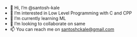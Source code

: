 - 👋 Hi, I’m @santosh-kale
- 👀 I’m interested in Low Level Programming with C and CPP
- 🌱 I’m currently learning ML
- 💞️ I’m looking to collaborate on same
- 📫 You can reach me on santoshckale@gmail.com

<!---
santosh-kale/santosh-kale is a ✨ special ✨ repository because its `README.md` (this file) appears on your GitHub profile.
You can click the Preview link to take a look at your changes.
--->
